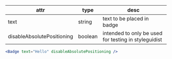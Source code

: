 | attr                       | type    | desc                                                 |
| -------------------------- | ------- | ---------------------------------------------------- |
| text                       | string  | text to be placed in badge                           |
| disableAbsolutePositioning | boolean | intended to only be used for testing in styleguidist |

```jsx
<Badge text="Hello" disableAbsolutePositioning />
```
